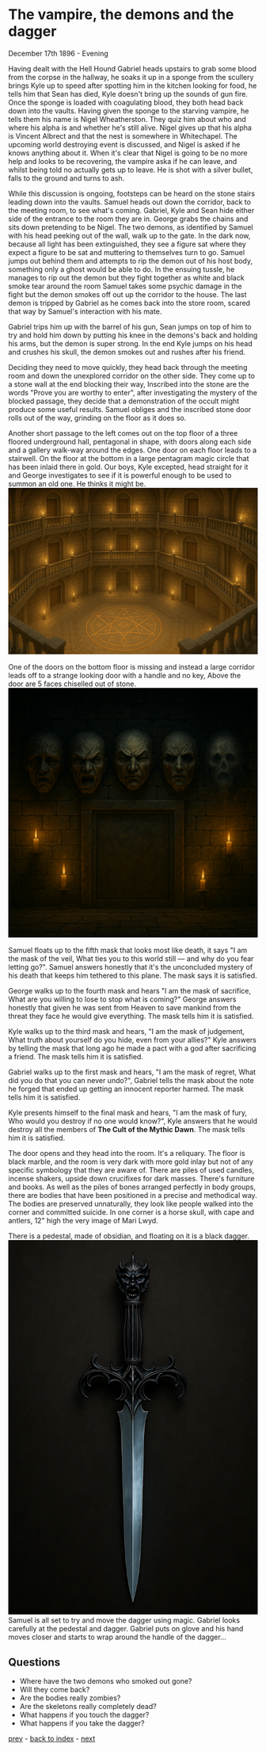 # The vampire, the demons and the dagger

December 17th 1896 - Evening

Having dealt with the Hell Hound Gabriel heads upstairs to grab some blood from the corpse in the hallway, he soaks it up in a sponge from the scullery brings Kyle up to speed after spotting him in the kitchen looking for food, he tells him that Sean has died, Kyle doesn't bring up the sounds of gun fire. Once the sponge is loaded with coagulating blood, they both head back down into the vaults. Having given the sponge to the starving vampire, he tells them his name is Nigel Wheatherston. They quiz him about who and where his alpha is and whether he's still alive. Nigel gives up that his alpha is Vincent Albrect and that the nest is somewhere in Whitechapel. The upcoming world destroying event is discussed, and Nigel is asked if he knows anything about it. When it's clear that Nigel is going to be no more help and looks to be recovering, the vampire aska if he can leave, and whilst being told no actually gets up to leave. He is shot with a silver bullet, falls to the ground and turns to ash.

While this discussion is ongoing, footsteps can be heard on the stone stairs leading down into the vaults. Samuel heads out down the corridor, back to the meeting room, to see what's coming. Gabriel, Kyle and Sean hide either side of the entrance to the room they are in. George grabs the chains and sits down pretending to be Nigel. The two demons, as identified by Samuel with his head peeking out of the wall, walk up to the gate. In the dark now, because all light has been extinguished, they see a figure sat where they expect a figure to be sat and muttering to themselves turn to go. Samuel jumps out behind them and attempts to rip the demon out of his host body, something only a ghost would be able to do. In the ensuing tussle, he manages to rip out the demon but they fight together as white and black smoke tear around the room Samuel takes some psychic damage in the fight but the demon smokes off out up the corridor to the house. The last demon is tripped by Gabriel as he comes back into the store room, scared that way by Samuel's interaction with his mate.

Gabriel trips him up with the barrel of his gun, Sean jumps on top of him to try and hold him down by putting his knee in the demons's back and holding his arms, but the demon is super strong. In the end Kyle jumps on his head and crushes his skull, the demon smokes out and rushes after his friend.

Deciding they need to move quickly, they head back through the meeting room and down the unexplored corridor on the other side. They come up to a stone wall at the end blocking their way, Inscribed into the stone are the words "Prove you are worthy to enter", after investigating the mystery of the blocked passage, they decide that a demonstration of the occult might produce some useful results. Samuel obliges and the inscribed stone door rolls out of the way, grinding on the floor as it does so.

Another short passage to the left comes out on the top floor of a three floored underground hall, pentagonal in shape, with doors along each side and a gallery walk-way around the edges. One door on each floor leads to a stairwell. On the floor at the bottom in a large pentagram magic circle that has been inlaid there in gold. Our boys, Kyle excepted, head straight for it and George investigates to see if it is powerful enough to be used to summon an old one. He thinks it might be.
![Hall with three floors and a magic circle](images/creepy-hall.png)

One of the doors on the bottom floor is missing and instead a large corridor leads off to a strange looking door with a handle and no key, Above the door are 5 faces chiselled out of stone.
![Strong door with five faces above it](images/door-of-many-faces.png)

Samuel floats up to the fifth mask that looks most like death, it says "I am the mask of the veil, What ties you to this world still — and why do you fear letting go?". Samuel answers honestly that it's the unconcluded mystery of his death that keeps him tethered to this plane. The mask says it is satisfied.

George walks up to the fourth mask and hears "I am the mask of sacrifice, What are you willing to lose to stop what is coming?" George answers honestly that given he was sent from Heaven to save mankind from the threat they face he would give everything. The mask tells him it is satisfied.

Kyle walks up to the third mask and hears, "I am the mask of judgement, What truth about yourself do you hide, even from your allies?" Kyle answers by telling the mask that long ago he made a pact with a god after sacrificing a friend. The mask tells him it is satisfied.

Gabriel walks up to the first mask and hears, "I am the mask of regret, What did you do that you can never undo?", Gabriel tells the mask about the note he forged that ended up getting an innocent reporter harmed. The mask tells him it is satisfied.

Kyle presents himself to the final mask and hears, "I am the mask of fury, Who would you destroy if no one would know?", Kyle answers that he would destroy all the members of **The Cult of the Mythic Dawn**. The mask tells him it is satisfied.

The door opens and they head into the room. It's a reliquary. The floor is black marble, and the room is very dark with more gold inlay but not of any specific symbology that they are aware of. There are piles of used candles, incense shakers, upside down crucifixes for dark masses. There's furniture and books. As well as the piles of bones arranged perfectly in body groups, there are bodies that have been positioned in a precise and methodical way. The bodies are preserved unnaturally, they look like people walked into the corner and committed suicide. In one corner is a horse skull, with cape and antlers, 12" high the very image of Mari Lwyd.

There is a pedestal, made of obsidian, and floating on it is a black dagger.
![The Ravenshade Dagger](images/dagger-dagger-dagger.jpeg)
Samuel is all set to try and move the dagger using magic. Gabriel looks carefully at the pedestal and dagger. Gabriel puts on glove and his hand moves closer and starts to wrap around the handle of the dagger...

## Questions
* Where have the two demons who smoked out gone?
* Will they come back?
* Are the bodies really zombies?
* Are the skeletons really completely dead?
* What happens if you touch the dagger?
* What happens if you take the dagger?

[prev](part-016) - [back to index](index) - [next](part-018)
